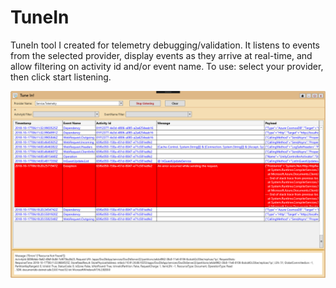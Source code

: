 # TuneIn

TuneIn tool I created for telemetry debugging/validation. It listens to events from the selected provider, display events as they arrive at real-time, and allow filtering on activity id and/or event name. To use: select your provider, then click start listening.

![Screenshot](tunein.png)
